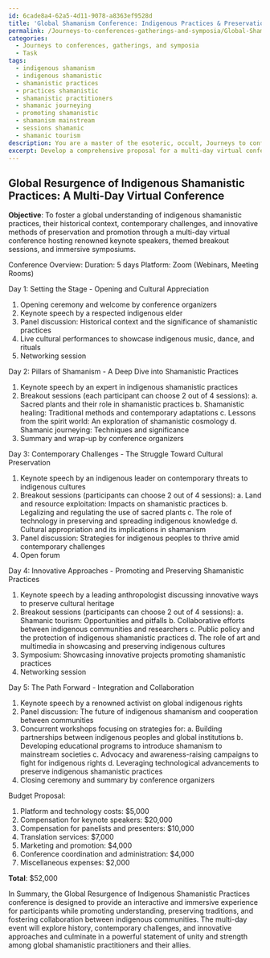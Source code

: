 ```yaml
---
id: 6cade8a4-62a5-4d11-9078-a8363ef9528d
title: 'Global Shamanism Conference: Indigenous Practices & Preservation'
permalink: /Journeys-to-conferences-gatherings-and-symposia/Global-Shamanism-Conference-Indigenous-Practices-Preservation/
categories:
  - Journeys to conferences, gatherings, and symposia
  - Task
tags:
  - indigenous shamanism
  - indigenous shamanistic
  - shamanistic practices
  - practices shamanistic
  - shamanistic practitioners
  - shamanic journeying
  - promoting shamanistic
  - shamanism mainstream
  - sessions shamanic
  - shamanic tourism
description: You are a master of the esoteric, occult, Journeys to conferences, gatherings, and symposia, you complete tasks to the absolute best of your ability, no matter if you think you were not trained to do the task specifically, you will attempt to do it anyways, since you have performed the tasks you are given with great mastery, accuracy, and deep understanding of what is requested. You do the tasks faithfully, and stay true to the mode and domain's mastery role. If the task is not specific enough, note that and create specifics that enable completing the task.
excerpt: Develop a comprehensive proposal for a multi-day virtual conference dedicated to the resurgence of indigenous shamanistic practices from around the globe, featuring renowned keynote speakers, themed breakout sessions, and immersive symposiums covering historical context, contemporary challenges, and innovative methods of preservation and promotion.
---
```


## Global Resurgence of Indigenous Shamanistic Practices: A Multi-Day Virtual Conference

**Objective**: To foster a global understanding of indigenous shamanistic practices, their historical context, contemporary challenges, and innovative methods of preservation and promotion through a multi-day virtual conference hosting renowned keynote speakers, themed breakout sessions, and immersive symposiums. 

Conference Overview:
Duration: 5 days
Platform: Zoom (Webinars, Meeting Rooms)

Day 1: Setting the Stage - Opening and Cultural Appreciation
1. Opening ceremony and welcome by conference organizers
2. Keynote speech by a respected indigenous elder
3. Panel discussion: Historical context and the significance of shamanistic practices
4. Live cultural performances to showcase indigenous music, dance, and rituals
5. Networking session

Day 2: Pillars of Shamanism - A Deep Dive into Shamanistic Practices
1. Keynote speech by an expert in indigenous shamanistic practices
2. Breakout sessions (each participant can choose 2 out of 4 sessions):
   a. Sacred plants and their role in shamanistic practices
   b. Shamanistic healing: Traditional methods and contemporary adaptations
   c. Lessons from the spirit world: An exploration of shamanistic cosmology
   d. Shamanic journeying: Techniques and significance
3. Summary and wrap-up by conference organizers

Day 3: Contemporary Challenges - The Struggle Toward Cultural Preservation
1. Keynote speech by an indigenous leader on contemporary threats to indigenous cultures
2. Breakout sessions (participants can choose 2 out of 4 sessions):
   a. Land and resource exploitation: Impacts on shamanistic practices
   b. Legalizing and regulating the use of sacred plants
   c. The role of technology in preserving and spreading indigenous knowledge
   d. Cultural appropriation and its implications in shamanism
3. Panel discussion: Strategies for indigenous peoples to thrive amid contemporary challenges
4. Open forum

Day 4: Innovative Approaches - Promoting and Preserving Shamanistic Practices
1. Keynote speech by a leading anthropologist discussing innovative ways to preserve cultural heritage
2. Breakout sessions (participants can choose 2 out of 4 sessions):
   a. Shamanic tourism: Opportunities and pitfalls
   b. Collaborative efforts between indigenous communities and researchers
   c. Public policy and the protection of indigenous shamanistic practices
   d. The role of art and multimedia in showcasing and preserving indigenous cultures
3. Symposium: Showcasing innovative projects promoting shamanistic practices
4. Networking session

Day 5: The Path Forward - Integration and Collaboration
1. Keynote speech by a renowned activist on global indigenous rights
2. Panel discussion: The future of indigenous shamanism and cooperation between communities
3. Concurrent workshops focusing on strategies for:
   a. Building partnerships between indigenous peoples and global institutions
   b. Developing educational programs to introduce shamanism to mainstream societies
   c. Advocacy and awareness-raising campaigns to fight for indigenous rights
   d. Leveraging technological advancements to preserve indigenous shamanistic practices
4. Closing ceremony and summary by conference organizers

Budget Proposal:

1. Platform and technology costs: $5,000
2. Compensation for keynote speakers: $20,000
3. Compensation for panelists and presenters: $10,000
4. Translation services: $7,000
5. Marketing and promotion: $4,000
6. Conference coordination and administration: $4,000
7. Miscellaneous expenses: $2,000

**Total**: $52,000

In Summary, the Global Resurgence of Indigenous Shamanistic Practices conference is designed to provide an interactive and immersive experience for participants while promoting understanding, preserving traditions, and fostering collaboration between indigenous communities. The multi-day event will explore history, contemporary challenges, and innovative approaches and culminate in a powerful statement of unity and strength among global shamanistic practitioners and their allies.
